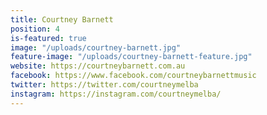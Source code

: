 ```yaml
---
title: Courtney Barnett
position: 4
is-featured: true
image: "/uploads/courtney-barnett.jpg"
feature-image: "/uploads/courtney-barnett-feature.jpg"
website: https://courtneybarnett.com.au
facebook: https://www.facebook.com/courtneybarnettmusic
twitter: https://twitter.com/courtneymelba
instagram: https://instagram.com/courtneymelba/
---
```



